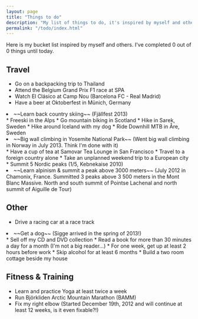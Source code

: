 ```yaml
---
layout: page
title: "Things to do"
description: "My list of things to do, it's inspired by myself and others. "
permalink: "/todo/index.html"
---
```


Here is my bucket list inspired by myself and others. I've completed <span class="bucket-items-completed">0</span> out of <span class="bucket-items-total">0</span> things until today.

## Travel

* Go on a backpacking trip to Thailand
* Attend the Belgium Grand Prix F1 race at SPA
* Watch El Clásico at Camp Nou (Barcelona FC - Real Madrid)
* Have a beer at Oktoberfest in Münich, Germany
<li class="complete"> ~~Learn back country skiing~~ (Fjällfest 2013)</li>
* Freeski in the Alps
* Go mountain biking in Scotland
* Hike in Sarek, Sweden
* Hike around Iceland with my dog
* Ride Downhill MTB in Åre, Sweden
<li class="complete"> ~~Big wall climbing in Yosemite National Park~~ (Went big wall climbing in Norway in July 2013. Think I'm done with it)</li>
* Have a cup of tea at Samovar Tea Lounge in San Francisco
* Travel to a foreign country alone
* Take an unplanned weekend trip to a European city
* Summit 5 Nordic peaks (1/5, Kebnekaise 2010)
<li class="complete"> ~~Learn alpinism & summit a peak above 3000 meters~~ (July 2012 in Chamonix, France. Summitted 3 peaks above 3 500 meters in the Mont Blanc Massive. North and south summit of Pointse Lachenal and north summit of Aiguille de Tour)</li>

## Other

* Drive a racing car at a race track
<li class="complete"> ~~Get a dog~~ (Sigge arrived in the spring of 2013!)</li>
* Sell off my CD and DVD collection
* Read a book for more than 30 minutes a day for a month (I'm not a big reader...)
* For one week, get up at least 2 hours before work
* Skip alcohol for at least 6 months
* Build a two room cottage beside my house

## Fitness & Training

* Learn and practice Yoga at least twice a week
* Run Björkliden Arctic Mountain Marathon (BAMM)
* Fix my right elbow (Started December 19th, 2012 and will continue at least 12 weeks, is it even fixable?!)
